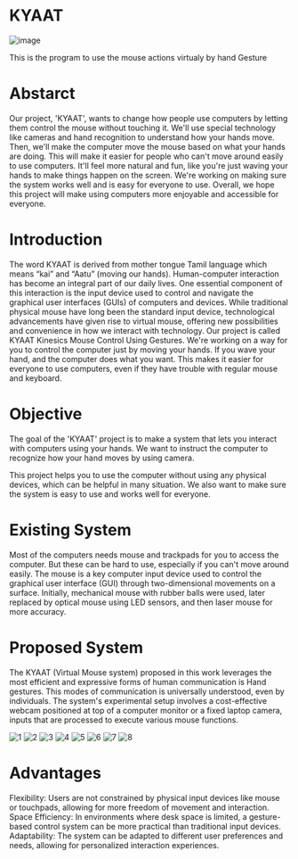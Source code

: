 # KYAAT 
![image](https://github.com/user-attachments/assets/19e9595a-9918-43df-b611-1c3b1b6a536c)

This is the program to use the mouse actions virtualy by hand Gesture

# Abstarct
Our project, 'KYAAT', wants to change how people use computers by letting them control the mouse without touching it. We'll use special technology like cameras and hand recognition to understand how your hands move. 
Then, we'll make the computer move the mouse based on what your hands are doing. This will make it easier for people who can't move around easily to use computers.
 It'll feel more natural and fun, like you're just waving your hands to make things happen on the screen.
 We're working on making sure the system works well and is easy for everyone to use. Overall, we hope this project will make using computers more enjoyable and accessible for everyone.

# Introduction
The word KYAAT is derived from mother tongue Tamil language which means “kai” and “Aatu” (moving our hands).
Human-computer interaction has become an integral part of our daily lives. One essential component of this interaction is the input device used to control and navigate the graphical user interfaces (GUIs) of computers and devices. 
While traditional physical mouse have long been the standard input device, technological advancements have given rise to virtual mouse, offering new possibilities and convenience in how we interact with technology.
Our project is called KYAAT Kinesics Mouse Control Using Gestures. We're working on a way for you to control the computer just by moving your hands.
If you wave your hand, and the computer does what you want. This makes it easier for everyone to use computers, even if they have trouble with regular mouse and keyboard.

# Objective
The goal of the 'KYAAT' project is to make a system that lets you interact with computers using your hands. We want to instruct the computer to recognize how your hand moves by using camera. 

This project helps you to use the computer without using any physical devices, which can be helpful in many situation. We also want to make sure the system is easy to use and works well for everyone. 

# Existing System
Most of the computers needs mouse and trackpads for you to access the computer. But these can be hard to use, especially if you can't move around easily.
The mouse is a key computer input device used to control the graphical user interface (GUI) through two-dimensional movements on a surface. 
Initially, mechanical mouse with rubber balls were used, later replaced by optical mouse using LED sensors, and then laser mouse for more accuracy.

#   Proposed System
The KYAAT (Virtual Mouse system) proposed in this work leverages the most efficient and expressive forms of human communication is Hand gestures. 
This modes of communication is universally understood, even by individuals. 
The system's experimental setup involves a cost-effective webcam positioned at top of a computer monitor or a fixed laptop camera, inputs that are processed to execute various mouse functions.

![1](https://github.com/user-attachments/assets/69b24ea9-c2d4-4ebe-9a6a-c3dc1346d200)
![2](https://github.com/user-attachments/assets/3fbd66b4-dc27-4656-887a-495ae5422eb2)
![3](https://github.com/user-attachments/assets/b4f83a62-472c-4edd-9cc5-d8c6ed2099c4)
![4](https://github.com/user-attachments/assets/a3ca5e4b-67d5-481a-948a-bd1b79757db9)
![5](https://github.com/user-attachments/assets/acbae280-231a-4b60-91c0-034dda8f0089)
![6](https://github.com/user-attachments/assets/73f3a34a-82ec-4d94-af8b-68164f184f77)
![7](https://github.com/user-attachments/assets/1cb0834a-3fa8-4bf0-83b6-cbc2a31338b4)
![8](https://github.com/user-attachments/assets/bb4a5c6b-57d5-44eb-a68e-01d576da4135)






# Advantages
Flexibility: Users are not constrained by physical input devices like mouse or touchpads, allowing for more freedom of movement and interaction.
Space Efficiency: In environments where desk space is limited, a gesture-based control system can be more practical than traditional input devices.
Adaptability: The system can be adapted to different user preferences and needs, allowing for personalized interaction experiences.














